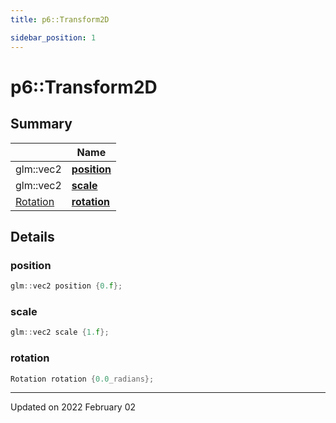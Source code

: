 ```yaml
---
title: p6::Transform2D

sidebar_position: 1
---
```


# p6::Transform2D







## Summary

|                | Name           |
| -------------- | -------------- |
| glm::vec2 | **[position](/reference/Types/transform2_d#position)**  |
| glm::vec2 | **[scale](/reference/Types/transform2_d#scale)**  |
| [Rotation](/reference/Types/angle) | **[rotation](/reference/Types/transform2_d#rotation)**  |

## Details


### position

```cpp
glm::vec2 position {0.f};
```


### scale

```cpp
glm::vec2 scale {1.f};
```


### rotation

```cpp
Rotation rotation {0.0_radians};
```


-------------------------------

Updated on 2022 February 02